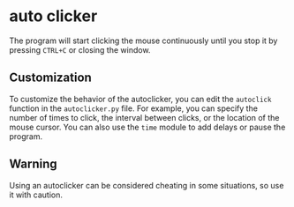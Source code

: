 # auto clicker
The program will start clicking the mouse continuously until you stop it by pressing `CTRL+C` or closing the window.

## Customization

To customize the behavior of the autoclicker, you can edit the `autoclick` function in the `autoclicker.py` file. For example, you can specify the number of times to click, the interval between clicks, or the location of the mouse cursor. You can also use the `time` module to add delays or pause the program.

## Warning

Using an autoclicker can be considered cheating in some situations, so use it with caution.
